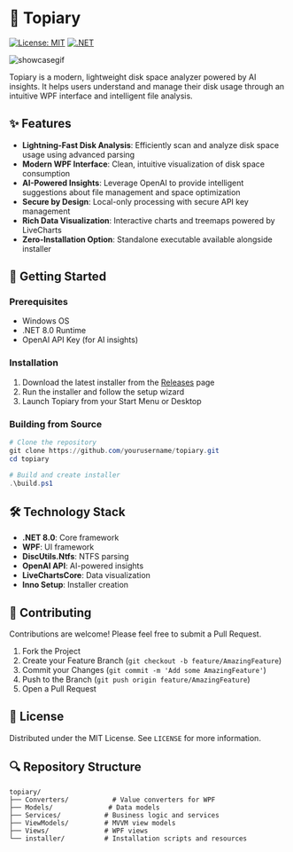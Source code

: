# 🌳 Topiary

[![License: MIT](https://img.shields.io/badge/License-MIT-yellow.svg)](https://opensource.org/licenses/MIT)
[![.NET](https://img.shields.io/badge/.NET-8.0-512BD4)](https://dotnet.microsoft.com/download/dotnet/8.0)

![showcasegif](https://github.com/user-attachments/assets/e36a93ee-0774-4c8b-b693-25696c328dcf)

Topiary is a modern, lightweight disk space analyzer powered by AI insights. It helps users understand and manage their disk usage through an intuitive WPF interface and intelligent file analysis.

## ✨ Features

- **Lightning-Fast Disk Analysis**: Efficiently scan and analyze disk space usage using advanced parsing
- **Modern WPF Interface**: Clean, intuitive visualization of disk space consumption
- **AI-Powered Insights**: Leverage OpenAI to provide intelligent suggestions about file management and space optimization
- **Secure by Design**: Local-only processing with secure API key management
- **Rich Data Visualization**: Interactive charts and treemaps powered by LiveCharts
- **Zero-Installation Option**: Standalone executable available alongside installer

## 🚀 Getting Started

### Prerequisites

- Windows OS
- .NET 8.0 Runtime
- OpenAI API Key (for AI insights)

### Installation

1. Download the latest installer from the [Releases](../../releases) page
2. Run the installer and follow the setup wizard
3. Launch Topiary from your Start Menu or Desktop

### Building from Source

```powershell
# Clone the repository
git clone https://github.com/yourusername/topiary.git
cd topiary

# Build and create installer
.\build.ps1
```

## 🛠️ Technology Stack

- **.NET 8.0**: Core framework
- **WPF**: UI framework
- **DiscUtils.Ntfs**: NTFS parsing
- **OpenAI API**: AI-powered insights
- **LiveChartsCore**: Data visualization
- **Inno Setup**: Installer creation

## 🤝 Contributing

Contributions are welcome! Please feel free to submit a Pull Request.

1. Fork the Project
2. Create your Feature Branch (`git checkout -b feature/AmazingFeature`)
3. Commit your Changes (`git commit -m 'Add some AmazingFeature'`)
4. Push to the Branch (`git push origin feature/AmazingFeature`)
5. Open a Pull Request

## 📝 License

Distributed under the MIT License. See `LICENSE` for more information.

## 🔍 Repository Structure

```
topiary/
├── Converters/           # Value converters for WPF
├── Models/              # Data models
├── Services/           # Business logic and services
├── ViewModels/         # MVVM view models
├── Views/              # WPF views
└── installer/          # Installation scripts and resources
```
